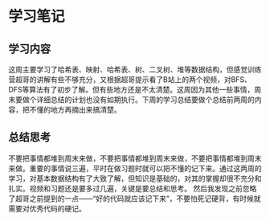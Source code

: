 # 学习笔记
## 学习内容  
这周主要学习了哈希表、映射、哈希表、树、二叉树、堆等数据结构，但感觉训练营超哥的讲解有些不够充分，又根据超哥提示看了B站上的两个视频，对BFS、DFS等算法有了初步了解。但有些地方还是不太清楚。这周因为其他一些事情，周末要做个详细总结的计划也没有如期执行。下周的学习总结要做个总结前两周的内容，把不懂的地方再摘出来搞清楚。
## 总结思考  
不要把事情都堆到周末来做，不要把事情都堆到周末来做，不要把事情都堆到周末来做。重要的事情说三遍，平时在做习题时就可以把不懂的记下来。通过这两周的学习，对基本数据结构有了大致了解，但知识是基础的，对其的掌握却很不充分和扎实。视频和习题还是要多过几遍，关键是要总结和思考。
然后我发现之前忽略了超哥之前提到的一点——“好的代码就应该记下来”，不要怕死记硬背，有时候就需要对优秀代码的硬记。
